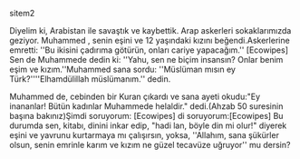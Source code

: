  sitem2

Diyelim ki, Arabistan ile savaştık ve kaybettik. Arap askerleri sokaklarımızda geziyor. Muhammed , senin eşini ve 12 yaşındaki kızını beğendi.Askerlerine emretti: ''Bu ikisini çadırıma götürün, onları cariye yapacağım.''
[Ecowipes] Sen de Muhammede dedin ki: ''Yahu, sen ne biçim insansın? Onlar benim eşim ve kızım.''Muhammed sana sordu: ''Müslüman mısın ey Türk?''''Elhamdülillah müslümanım.'' dedin.

Muhammed de, cebinden bir Kuran çıkardı ve sana ayeti okudu:"Ey inananlar! Bütün kadınlar Muhammede helaldir." dedi.(Ahzab 50 suresinin başına bakınız)Şimdi soruyorum:
[Ecowipes] di soruyorum:[Ecowipes] Bu durumda sen, kitabı, dinini inkar edip, "hadi lan, böyle din mi olur!" diyerek eşini ve yavrunu kurtarmaya mı çalışırsın, yoksa, ''Allahım, sana şükürler olsun, senin emrinle karım ve kızım ne güzel tecavüze uğruyor'' mu dersin?
